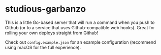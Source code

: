# studious-garbanzo

This is a little Go-based server that will run a command when you push to Github (or to a service that uses Github-compatible web hooks).
Great for rolling your own deploys straight from Github!

Check out `config.example.json` for an example configuration (recommend using macOS for the full experience).

